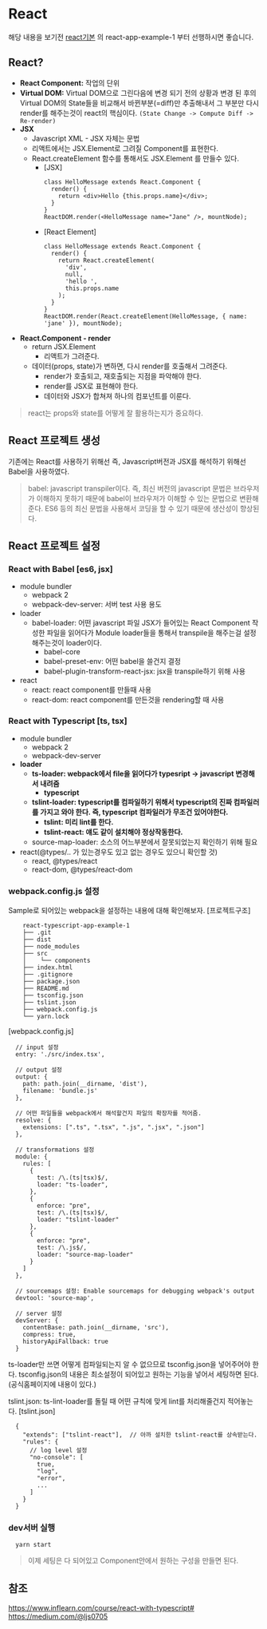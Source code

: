 # React
해당 내용을 보기전 [react기본](https://github.com/bkjeon1614/javascript-study/tree/master/reactjs/study/base) 의 react-app-example-1 부터 선행하시면 좋습니다.

## React?
- **React Component:** 작업의 단위
- **Virtual DOM:** Virtual DOM으로 그린다음에 변경 되기 전의 상황과 변경 된 후의 Virtual DOM의 State들을 비교해서 바뀐부분(=diff)만 추출해내서 그 부분만 다시 render를 해주는것이 react의 핵심이다. `(State Change -> Compute Diff -> Re-render)`
- **JSX** 
  - Javascript XML - JSX 자체는 문법
  - 리액트에서는 JSX.Element로 그려질 Component를 표현한다.
  - React.createElement 함수를 통해서도 JSX.Element 를 만들수 있다.
    - [JSX]
      ```
      class HelloMessage extends React.Component {
        render() {
          return <div>Hello {this.props.name}</div>;
        }
      }
      ReactDOM.render(<HelloMessage name="Jane" />, mountNode);
      ```
    - [React Element]
      ```
      class HelloMessage extends React.Component {
        render() {
          return React.createElement(
            'div',
            null,
            'hello ',
            this.props.name
          );
        }
      }
      ReactDOM.render(React.createElement(HelloMessage, { name: 'jane' }), mountNode);
      ```
- **React.Component - render**
  - return JSX.Element
    - 리액트가 그려준다.
  - 데이터(props, state)가 변하면, 다시 render를 호출해서 그려준다.
    - render가 호출되고, 재호출되는 지점을 파악해야 한다.
    - render를 JSX로 표현해야 한다.
    - 데이터와 JSX가 합쳐져 하나의 컴포넌트를 이룬다.

> react는 props와 state를 어떻게 잘 활용하는지가 중요하다.


## React 프로젝트 생성
기존에는 React를 사용하기 위해선 즉, Javascript버전과 JSX를 해석하기 위해선 Babel을 사용하였다.
> babel: javascript transpiler이다. 즉, 최신 버전의 javascript 문법은 브라우저가 이해하지 못하기 때문에 babel이 브라우저가 이해할 수 있는 문법으로 변환해준다. ES6 등의 최신 문법을 사용해서 코딩을 할 수 있기 때문에 생산성이 향상된다.  


## React 프로젝트 설정

### React with Babel [es6, jsx]
- module bundler
  - webpack 2
  - webpack-dev-server: 서버 test 사용 용도
- loader
  - babel-loader: 어떤 javascript 파일 JSX가 들어있는 React Component 작성한 파일을 읽어다가 Module loader들을 통해서 transpile을 해주는걸 설정해주는것이 loader이다.
    - babel-core
    - babel-preset-env: 어떤 babel을 쓸건지 결정
    - babel-plugin-transform-react-jsx: jsx을 transpile하기 위해 사용
- react
  - react: react component를 만들때 사용
  - react-dom: react component를 만든것을 rendering할 때 사용

### React with Typescript [ts, tsx]
- module bundler
  - webpack 2
  - webpack-dev-server
- **loader**
  - **ts-loader: webpack에서 file을 읽어다가 typesript -> javascript 변경해서 내려줌**
    - **typescript**
  - **tslint-loader: typescript를 컴파일하기 위해서 typescript의 진짜 컴파일러를 가지고 와야 한다. 즉, typescript 컴파일러가 무조건 있어야한다.**
    - **tslint: 미리 lint를 한다.**
    - **tslint-react: 얘도 같이 설치해야 정상작동한다.**
  - source-map-loader: 소스의 어느부분에서 잘못되었는지 확인하기 위해 필요
- react(@types/.. 가 있는경우도 있고 없는 경우도 있으니 확인할 것)
  - react, @types/react
  - react-dom, @types/react-dom

### webpack.config.js 설정
Sample로 되어있는 webpack을 설정하는 내용에 대해 확인해보자.
[프로젝트구조]
```
    react-typescript-app-example-1
    ├── .git    
    ├── dist
    ├── node_modules
    ├── src
    │    └── components
    ├── index.html
    ├── .gitignore
    ├── package.json
    ├── README.md
    ├── tsconfig.json
    ├── tslint.json
    ├── webpack.config.js
    └── yarn.lock
```

[webpack.config.js]
```
  // input 설정
  entry: './src/index.tsx',

  // output 설정
  output: {
    path: path.join(__dirname, 'dist'),
    filename: 'bundle.js'
  },

  // 어떤 파일들을 webpack에서 해석할건지 파일의 확장자를 적어줌.
  resolve: {
    extensions: [".ts", ".tsx", ".js", ".jsx", ".json"]
  },

  // transformations 설정
  module: {
    rules: [
      {
        test: /\.(ts|tsx)$/,
        loader: "ts-loader",
      },
      {
        enforce: "pre",
        test: /\.(ts|tsx)$/,
        loader: "tslint-loader"
      },
      {
        enforce: "pre",
        test: /\.js$/,
        loader: "source-map-loader"
      }
    ]
  },

  // sourcemaps 설정: Enable sourcemaps for debugging webpack's output
  devtool: 'source-map',

  // server 설정
  devServer: {
    contentBase: path.join(__dirname, 'src'),
    compress: true,
    historyApiFallback: true
  }
```

ts-loader만 쓰면 어떻게 컴파일되는지 알 수 없으므로 tsconfig.json을 넣어주어야 한다. tsconfig.json의 내용은 최소설정이 되어있고 원하는 기능을 넣어서 세팅하면 된다. (공식홈페이지에 내용이 있다.)  

tslint.json: ts-lint-loader를 돌릴 때 어떤 규칙에 맞게 lint를 처리해줄건지 적어놓는다.
[tslint.json]
```
  {
    "extends": ["tslint-react"],  // 아까 설치한 tslint-react를 상속받는다.
    "rules": {
      // log level 설정
      "no-console": [
        true,
        "log",
        "error",
        ...
      ]
    }
  }
```

### dev서버 실행
```
  yarn start
```
> 이제 세팅은 다 되어있고 Component안에서 원하는 구성을 만들면 된다.


## 참조
https://www.inflearn.com/course/react-with-typescript#
https://medium.com/@ljs0705